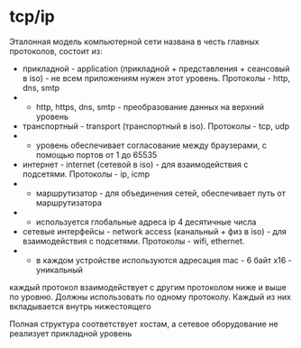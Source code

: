 # tcp/ip

Эталонная модель компьютерной сети названа в честь главных протоколов, состоит из:

- прикладной - application (прикладной + представления + сеансовый в iso) - не всем приложениям нужен этот уровень. Протоколы - http, dns, smtp
- - http, https, dns, smtp - преобразование данных на верхний уровень
- транспортный - transport (транспортный в iso). Протоколы - tcp, udp
- - уровень обеспечивает согласование между браузерами, с помощью портов от 1 до 65535
- интернет - internet (сетевой в iso) - для взаимодействия с подсетями. Протоколы - ip, icmp
- - маршрутизатор - для объединения сетей, обеспечивает путь от маршрутизатора
- - используется глобальные адреса ip 4 десятичные числа
- сетевые интерфейсы - network access (канальный + физ в iso) - для взаимодействия с подсетями. Протоколы - wifi, ethernet.
- - в каждом устройстве используются адресация mac - 6 байт x16 - уникальный

каждый протокол взаимодействует с другим протоколом ниже и выше по уровню. Должны использовать по одному протоколу. Каждый из них вкладывается внутрь нижестоящего

Полная структура соответствует хостам, а сетевое оборудование не реализует прикладной уровень
